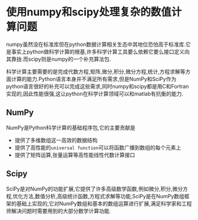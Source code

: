 # 使用numpy和scipy处理复杂的数值计算问题

numpy虽然没在标准库但在python数据计算相关生态中其地位恐怕高于标准库.它是事实上python做科学计算的根基,许多科学计算工具要么依赖它要么接口定义向其靠拢.而scipy则是numpy的一个补充算法包.

科学计算主要需要的是完成代数方程,矩阵,微分,积分,微分方程,统计,方程求解等方面计算的能力.Python语言本身并不满足所有需求,但是NumPy和SciPy作为python语言很好的补充可以完成这些需求,同时numpy和scipy都是用C和Fortran实现的,因此性能很强,这让python在科学计算领域可以和matlab有抗衡的能力.

## NumPy

NumPy是Python科学计算的基础程序包,它的主要贡献是

+ 提供了多维数组这一高效的数据结构
+ 提供了高性能的`universal function`可以将函数广播到数组的每个元素上
+ 提供了矩阵运算,张量运算等高性能线性代数计算接口

## Scipy

SciPy是对NumPy的功能扩展,它提供了许多高级数学函数,例如微分,积分,微分方程,优化方法,数值分析,高级统计函数,方程式求解等功能,SciPy是在NumPy数组框架的基础上实现的,它对NumPy数组和基本的数组运算进行扩展,满足科学家和工程师解决问题时需要用到的大部分数学计算功能.

